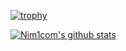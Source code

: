 [![trophy](https://github-profile-trophy.vercel.app/?username=Nim1com&theme=onedark)](https://github.com/ryo-ma/github-profile-trophy)

[![Nim1com's github stats](https://github-readme-stats.vercel.app/api?username=Nim1com)](https://github.com/anuraghazra/github-readme-stats)

